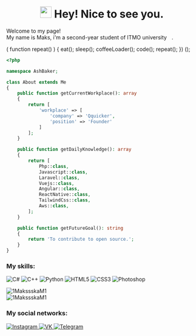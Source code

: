 <h1 align="center"><img src="https://raw.githubusercontent.com/iampavangandhi/iampavangandhi/master/gifs/Hi.gif" width="30px"> Hey! Nice to see you.</h1>


<p>Welcome to my page! </br> My name is Maks, i'm a second-year student of ITMO university<img src="https://image.flaticon.com/icons/svg/197/197408.svg" width="13"/>. 

( function repeat() ) {
    eat();
    sleep();
    coffeeLoader();
    code();
    repeat();
}) ();

```php
<?php

namespace AshBaker;

class About extends Me
{
    public function getCurrentWorkplace(): array
    {
        return [
            'workplace' => [
                'company' => 'Qquicker',
                'position' => 'Founder'         
            ]
        ];
    }

    public function getDailyKnowledge(): array
    {
        return [
            Php::class,
            Javascript::class,
            Laravel::class,
            Vuejs::class,
            Angular::class,
            ReactNative::class,
            TailwindCss::class,
            Aws::class,
        ];
    }

    public function getFutureGoal(): string
    {
        return 'To contribute to open source.';
    }
}
```

<h3>My skills:</h3>
<p>
  <img alt="C#" src="https://img.shields.io/badge/c%23-%23F5792A.svg?style=for-the-badge&logo=c-sharp&logoColor=white"/>
  <img alt="C++" src="https://img.shields.io/badge/c++-%2320232a.svg?style=for-the-badge&logo=c%2B%2B&logoColor=%2361DAFB"/>
  <img alt="Python" src="https://img.shields.io/badge/python-%23F5792A.svg?style=for-the-badge&logo=Python&logoColor=white"/>
  <img alt="HTML5" src="https://img.shields.io/badge/html5-%2320232a.svg?style=for-the-badge&logo=html5&logoColor=%2361DAFB"/>
  <img alt="CSS3" src="https://img.shields.io/badge/css3-%23F5792A.svg?style=for-the-badge&logo=css3&logoColor=white"/>
  <img alt="Photoshop" src="https://img.shields.io/badge/photoshop-%2320232a.svg?style=for-the-badge&logo=Photoshop&logoColor=%2361DAFB"/>
</p>

<div display="inline-flex"  align-items="center" justify-content="space-between">
   <img src="https://github-readme-stats.vercel.app/api?username=1MakssskaM1&show_icons=true&theme=merko&count_private=true" alt="1MakssskaM1" />
</div>
<div display="inline-flex"  align-items="center" justify-content="space-between">
   <img src="https://github-readme-stats.vercel.app/api/top-langs/?username=1MakssskaM1&layout=compact&hide=CMake,Makefile&theme=merko" alt="1MakssskaM1" />
</div>
<h3>My social networks:</h3>
<a href="https://www.instagram.com/maksss_ssskam/">
   <img top="0" src="https://img.shields.io/badge/instagram-%23E4405F.svg?style=for-the-badge&logo=Instagram&logoColor=white" alt="Instagram" target="_blank" margin-left="10px">
</a>
<a href="https://vk.com/maksss_ssskam">
   <img top="0" src="https://img.shields.io/badge/VK-%231572B6.svg?style=for-the-badge&logo=Vk&logoColor=white" alt="VK" target="_blank" margin-left="10px">
</a>
<a href="https://t.me/Maksss_ssskaM">
   <img top="0" src="https://img.shields.io/badge/telegram-%2320232a.svg?style=for-the-badge&logo=Telegram&logoColor=white" alt="Telegram" target="_blank" margin-left="10px">
</a>


